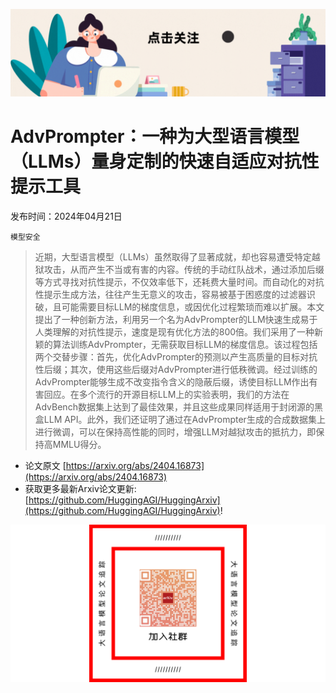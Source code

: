 ![](https://raw.githubusercontent.com/HuggingAGI/HuggingArxiv/main/imgs/follow2.gif)
# AdvPrompter：一种为大型语言模型（LLMs）量身定制的快速自适应对抗性提示工具
发布时间：2024年04月21日

`模型安全`
> 近期，大型语言模型（LLMs）虽然取得了显著成就，却也容易遭受特定越狱攻击，从而产生不当或有害的内容。传统的手动红队战术，通过添加后缀等方式寻找对抗性提示，不仅效率低下，还耗费大量时间。而自动化的对抗性提示生成方法，往往产生无意义的攻击，容易被基于困惑度的过滤器识破，且可能需要目标LLM的梯度信息，或因优化过程繁琐而难以扩展。本文提出了一种创新方法，利用另一个名为AdvPrompter的LLM快速生成易于人类理解的对抗性提示，速度是现有优化方法的800倍。我们采用了一种新颖的算法训练AdvPrompter，无需获取目标LLM的梯度信息。该过程包括两个交替步骤：首先，优化AdvPrompter的预测以产生高质量的目标对抗性后缀；其次，使用这些后缀对AdvPrompter进行低秩微调。经过训练的AdvPrompter能够生成不改变指令含义的隐蔽后缀，诱使目标LLM作出有害回应。在多个流行的开源目标LLM上的实验表明，我们的方法在AdvBench数据集上达到了最佳效果，并且这些成果同样适用于封闭源的黑盒LLM API。此外，我们还证明了通过在AdvPrompter生成的合成数据集上进行微调，可以在保持高性能的同时，增强LLM对越狱攻击的抵抗力，即保持高MMLU得分。



- 论文原文 [https://arxiv.org/abs/2404.16873](https://arxiv.org/abs/2404.16873)
- 获取更多最新Arxiv论文更新: [https://github.com/HuggingAGI/HuggingArxiv](https://github.com/HuggingAGI/HuggingArxiv)!

![](https://raw.githubusercontent.com/HuggingAGI/HuggingArxiv/main/imgs/qrcode3.png)